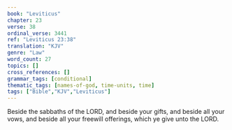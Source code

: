 ```yaml
---
book: "Leviticus"
chapter: 23
verse: 38
ordinal_verse: 3441
ref: "Leviticus 23:38"
translation: "KJV"
genre: "Law"
word_count: 27
topics: []
cross_references: []
grammar_tags: [conditional]
thematic_tags: [names-of-god, time-units, time]
tags: ["Bible","KJV","Leviticus"]
---
```

Beside the sabbaths of the LORD, and beside your gifts, and beside all your vows, and beside all your freewill offerings, which ye give unto the LORD.
